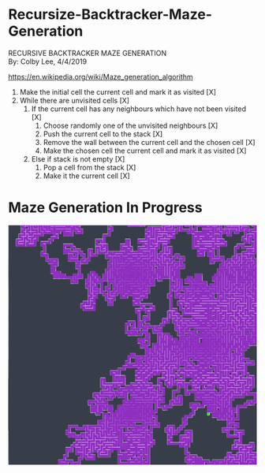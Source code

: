 # Recursize-Backtracker-Maze-Generation
RECURSIVE BACKTRACKER MAZE GENERATION<br>
By: Colby Lee, 4/4/2019

https://en.wikipedia.org/wiki/Maze_generation_algorithm

1. Make the initial cell the current cell and mark it as visited [X]
2. While there are unvisited cells [X]
    1. If the current cell has any neighbours which have not been visited [X]
        1. Choose randomly one of the unvisited neighbours [X]
        2. Push the current cell to the stack [X]
        3. Remove the wall between the current cell and the chosen cell [X]
        4. Make the chosen cell the current cell and mark it as visited [X]
    2. Else if stack is not empty [X]
        1. Pop a cell from the stack [X]
        2. Make it the current cell [X]


# Maze Generation In Progress
![Alt text](./imgs/preview.png?raw=true "Output")
